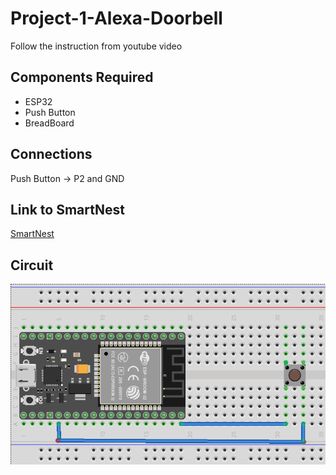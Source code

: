 # Project-1-Alexa-Doorbell

Follow the instruction from youtube video

## Components Required
* ESP32
* Push Button
* BreadBoard

## Connections

Push Button -> P2 and GND

## Link to SmartNest
[SmartNest](https://www.smartnest.cz/)

## Circuit
![Circuit](Circuit.png)